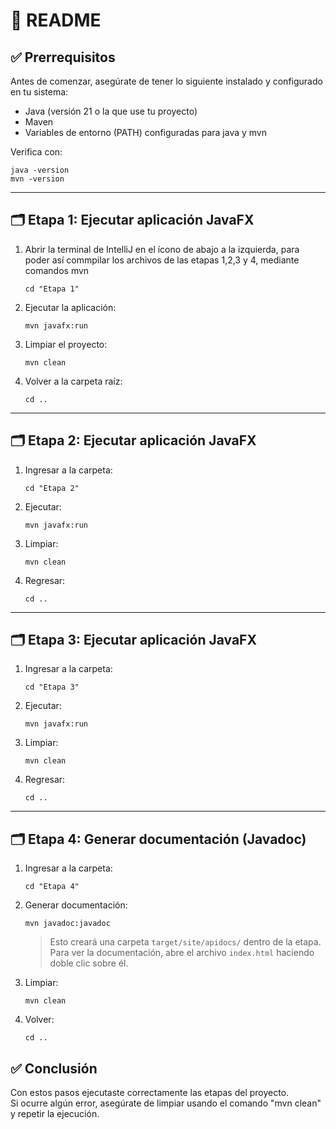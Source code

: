 
# 📘 README

## ✅ Prerrequisitos
Antes de comenzar, asegúrate de tener lo siguiente instalado y configurado en tu sistema:

- Java (versión 21 o la que use tu proyecto)
- Maven
- Variables de entorno (PATH) configuradas para java y mvn

Verifica con:
```
java -version
mvn -version
```

---

## 🗂️ Etapa 1: Ejecutar aplicación JavaFX

1. Abrir la terminal de IntelliJ en el ícono de abajo a la izquierda, para poder así commpilar los archivos de las etapas 1,2,3 y 4, mediante comandos mvn
   ```
   cd "Etapa 1"
   ```
2. Ejecutar la aplicación:
   ```
   mvn javafx:run
   ```
3. Limpiar el proyecto:
   ```
   mvn clean
   ```
4. Volver a la carpeta raíz:
   ```
   cd ..
   ```

---

## 🗂️ Etapa 2: Ejecutar aplicación JavaFX

1. Ingresar a la carpeta:
   ```
   cd "Etapa 2"
   ```
2. Ejecutar:
   ```
   mvn javafx:run
   ```
3. Limpiar:
   ```
   mvn clean
   ```
4. Regresar:
   ```
   cd ..
   ```

---

## 🗂️ Etapa 3: Ejecutar aplicación JavaFX

1. Ingresar a la carpeta:
   ```
   cd "Etapa 3"
   ```
2. Ejecutar:
   ```
   mvn javafx:run
   ```
3. Limpiar:
   ```
   mvn clean
   ```
4. Regresar:
   ```
   cd ..
   ```

---

## 🗂️ Etapa 4: Generar documentación (Javadoc)

1. Ingresar a la carpeta:
   ```
   cd "Etapa 4"
   ```

2. Generar documentación:
   ```
   mvn javadoc:javadoc
   ```
   > Esto creará una carpeta `target/site/apidocs/` dentro de la etapa.  
   > Para ver la documentación, abre el archivo 
`index.html` haciendo doble clic sobre él.

3. Limpiar:
   ```
   mvn clean
   ```

4. Volver:
   ```
   cd ..
   ```

## ✅ Conclusión

Con estos pasos ejecutaste correctamente las etapas del proyecto.  
Si ocurre algún error, asegúrate de limpiar usando el comando "mvn clean" y repetir la ejecución.
